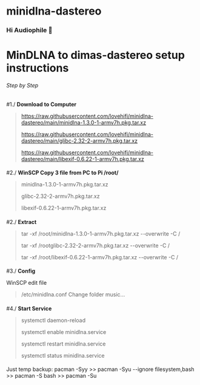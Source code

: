 # minidlna-dastereo
### Hi Audiophile 👋

# MinDLNA to dimas-dastereo  setup instructions


###### Step by Step

#1./ **Download to Computer**
> https://raw.githubusercontent.com/lovehifi/minidlna-dastereo/main/minidlna-1.3.0-1-armv7h.pkg.tar.xz
> 
> https://raw.githubusercontent.com/lovehifi/minidlna-dastereo/main/glibc-2.32-2-armv7h.pkg.tar.xz
> 
> https://raw.githubusercontent.com/lovehifi/minidlna-dastereo/main/libexif-0.6.22-1-armv7h.pkg.tar.xz
>
####
####
#2./ **WinSCP Copy 3 file from PC to Pi /root/**
> minidlna-1.3.0-1-armv7h.pkg.tar.xz
>
> glibc-2.32-2-armv7h.pkg.tar.xz
>
> libexif-0.6.22-1-armv7h.pkg.tar.xz
####
####
#2./ **Extract**
> tar -xf /root/minidlna-1.3.0-1-armv7h.pkg.tar.xz --overwrite -C /
> 
> tar -xf /rootglibc-2.32-2-armv7h.pkg.tar.xz --overwrite -C /
>
> tar -xf /root/libexif-0.6.22-1-armv7h.pkg.tar.xz --overwrite -C /
>

####
#3./ **Config**

WinSCP edit file
>  /etc/minidlna.conf
Change folder music...
> 

####

####
#4./ **Start Service**

> systemctl daemon-reload
> 
> systemctl enable minidlna.service
> 
> systemctl restart minidlna.service
> 
> systemctl status minidlna.service
####
####

Just temp backup: pacman -Syy >> pacman -Syu --ignore filesystem,bash >> pacman -S bash >> pacman -Su

